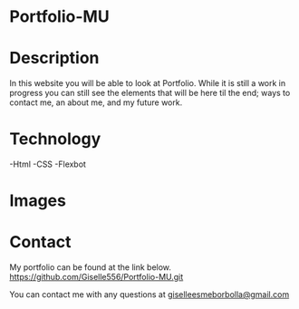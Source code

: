 # Portfolio-MU

# Description
In this website you will be able to look at Portfolio. While it is still a work in progress you can still see the elements that will be here til the end; ways to contact me, an about me, and my future work.

# Technology
-Html
-CSS
-Flexbot

# Images




# Contact
My portfolio can be found at the link below.
https://github.com/Giselle556/Portfolio-MU.git

You can contact me with any questions at giselleesmeborbolla@gmail.com